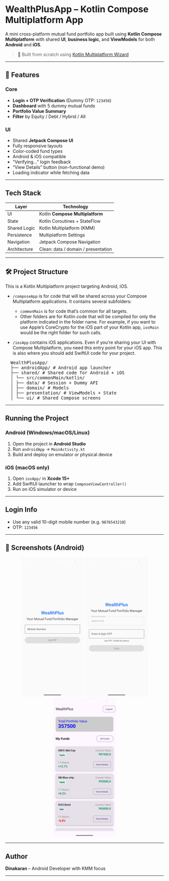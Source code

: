 #  WealthPlusApp – Kotlin Compose Multiplatform App

A mini cross-platform mutual fund portfolio app built using **Kotlin Compose Multiplatform** with shared **UI**, **business logic**, and **ViewModels** for both **Android** and **iOS**.

> 🔗 Built from scratch using [Kotlin Multiplatform Wizard](https://kmp.jetbrains.com/?android=true&ios=true&iosui=compose&includeTests=true)

---

## 📱 Features

### Core
-  **Login + OTP Verification** (Dummy OTP: `123456`)
-  **Dashboard** with 5 dummy mutual funds
-  **Portfolio Value Summary**
-  **Filter** by Equity / Debt / Hybrid / All

###  UI
- Shared **Jetpack Compose UI**
- Fully responsive layouts
- Color-coded fund types
- Android & iOS compatible
- “Verifying...” login feedback
- “View Details” button (non-functional demo)
- Loading indicator while fetching data

---

##  Tech Stack

| Layer        | Technology                         |
|--------------|-------------------------------------|
| UI           | Kotlin **Compose Multiplatform**    |
| State        | Kotlin Coroutines + StateFlow       |
| Shared Logic | Kotlin Multiplatform (KMM)          |
| Persistence  | Multiplatform Settings              |
| Navigation   | Jetpack Compose Navigation          |
| Architecture | Clean: data / domain / presentation |

---

## 🛠 Project Structure

This is a Kotlin Multiplatform project targeting Android, iOS.

* `/composeApp` is for code that will be shared across your Compose Multiplatform applications.
  It contains several subfolders:
  - `commonMain` is for code that’s common for all targets.
  - Other folders are for Kotlin code that will be compiled for only the platform indicated in the folder name.
    For example, if you want to use Apple’s CoreCrypto for the iOS part of your Kotlin app,
    `iosMain` would be the right folder for such calls.

* `/iosApp` contains iOS applications. Even if you’re sharing your UI with Compose Multiplatform,
  you need this entry point for your iOS app. This is also where you should add SwiftUI code for your project.


<pre>  WealthPlusApp/ 
  ├── androidApp/ # Android app launcher 
  ├── shared/ # Shared code for Android + iOS 
  │ └── src/commonMain/kotlin/
  │ ├── data/ # Session + Dummy API 
  │ ├── domain/ # Models 
  │ ├── presentation/ # ViewModels + State 
  │ └── ui/ # Shared Compose screens 
</pre>
---

##  Running the Project

###  Android (Windows/macOS/Linux)

1. Open the project in **Android Studio**
2. Run `androidApp` → `MainActivity.kt`
3. Build and deploy on emulator or physical device

###  iOS (macOS only)

1. Open `iosApp/` in **Xcode 15+**
2. Add SwiftUI launcher to wrap `ComposeViewController()`
3. Run on iOS simulator or device

---

##  Login Info

- Use any valid 10-digit mobile number (e.g. `9876543210`)
- OTP: `123456`

---

## 📸 Screenshots (Android)

<p align="center">
  <img src="img.png" alt="Login" width="200"/>
  <img src="img_1.png" alt="OTP" width="200"/>
  <img src="img_2.png" alt="Dashboard" width="200"/>
</p>

---

##  Author

**Dinakaran** – Android Developer with KMM focus

---
